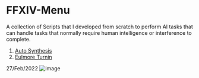 # FFXIV-Menu
 
A collection of Scripts that I developed from scratch to perform AI tasks that can handle tasks that normally require human intelligence or interference to complete.

1) <a href="https://github.com/teoshinjiat/FFXIV-Menu/tree/main/autoSynthesis">Auto Synthesis</a> 
2) <a href="https://github.com/teoshinjiat/FFXIV-Menu/tree/main/eulmoreTurnin">Eulmore Turnin</a> 



27/Feb/2022
![image](https://user-images.githubusercontent.com/21898084/155863876-83188728-8f9f-44eb-b7b4-4ee93c9970ab.png)

